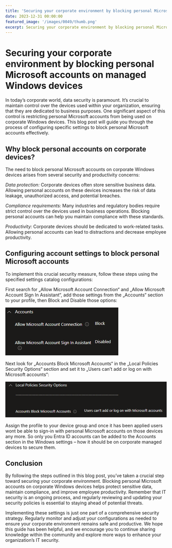```yaml
---
title: 'Securing your corporate environment by blocking personal Microsoft accounts on managed Windows devices'
date: 2023-12-31 00:00:00
featured_image: '/images/0049/thumb.png'
excerpt: Securing your corporate environment by blocking personal Microsoft accounts on managed Windows devices
---
```


# Securing your corporate environment by blocking personal Microsoft accounts on managed Windows devices

In today’s corporate world, data security is paramount. It’s crucial to maintain control over the devices used within your organization, ensuring that they are dedicated to business purposes. One significant aspect of this control is restricting personal Microsoft accounts from being used on corporate Windows devices. This blog post will guide you through the process of configuring specific settings to block personal Microsoft accounts effectively.

## Why block personal accounts on corporate devices?
The need to block personal Microsoft accounts on corporate Windows devices arises from several security and productivity concerns:

_Data protection:_ Corporate devices often store sensitive business data. Allowing personal accounts on these devices increases the risk of data leakage, unauthorized access, and potential breaches.

_Compliance requirements:_ Many industries and regulatory bodies require strict control over the devices used in business operations. Blocking personal accounts can help you maintain compliance with these standards.

_Productivity:_ Corporate devices should be dedicated to work-related tasks. Allowing personal accounts can lead to distractions and decrease employee productivity.

## Configuring account settings to block personal Microsoft accounts
To implement this crucial security measure, follow these steps using the specified settings catalog configurations:

First search for „Allow Microsoft Account Connection“ and „Allow Microsoft Account Sign In Assistant“, add those settings from the „Accounts“ section to your profile, then Block and Disable those options:

![](/images/0049/1.png)

Next look for „Accounts Block Microsoft Accounts“ in the „Local Policies Security Options“ section and set it to „Users can’t add or log on with Microsoft accounts“:

![](/images/0049/2.png)

Assign the profile to your device group and once it has been applied users wont be able to sign-in with personal Microsoft accounts on those devices any more. So only you Entra ID accounts can be added to the Accounts section in the Windows settings – how it should be on corporate managed devices to secure them.

## Conclusion
By following the steps outlined in this blog post, you’ve taken a crucial step toward securing your corporate environment. Blocking personal Microsoft accounts on corporate Windows devices helps protect sensitive data, maintain compliance, and improve employee productivity. Remember that IT security is an ongoing process, and regularly reviewing and updating your security policies is essential to staying ahead of potential threats.

Implementing these settings is just one part of a comprehensive security strategy. Regularly monitor and adjust your configurations as needed to ensure your corporate environment remains safe and productive. We hope this guide has been helpful, and we encourage you to continue sharing knowledge within the community and explore more ways to enhance your organization’s IT security.